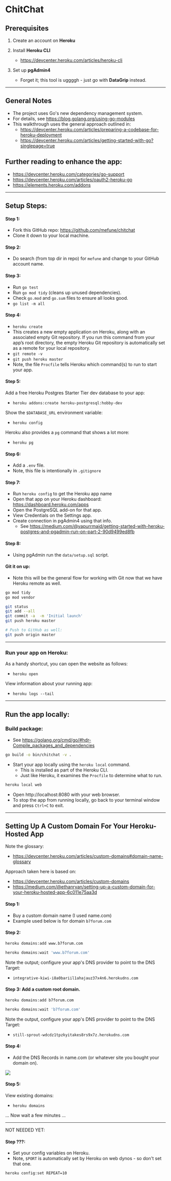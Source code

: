 # ChitChat



## Prerequisites

1. Create an account on **Heroku**

2. Install **Heroku CLI** 
    - https://devcenter.heroku.com/articles/heroku-cli

3. Set up **pgAdmin4**
    - Forget it; this tool is uggggh - just go with **DataGrip** instead.


---    


## General Notes
- The project uses Go's new dependency management system.
- For details, see https://blog.golang.org/using-go-modules 
- This walkthrough uses the general approach outlined in:     
    - https://devcenter.heroku.com/articles/preparing-a-codebase-for-heroku-deployment
    - https://devcenter.heroku.com/articles/getting-started-with-go?singlepage=true


## Further reading to enhance the app:
- https://devcenter.heroku.com/categories/go-support
- https://devcenter.heroku.com/articles/oauth2-heroku-go
- https://elements.heroku.com/addons

---

## Setup Steps:

#### Step 1:
- Fork this GitHub repo: https://github.com/mefune/chitchat
- Clone it down to your local machine.

#### Step 2:
- Do search (from top dir in repo) for `mefune` and change to your GitHub account name.

#### Step 3:
- Run `go test`
- Run `go mod tidy` (cleans up unused dependencies).
- Check `go.mod` and `go.sum` files to ensure all looks good.
- `go list -m all`


#### Step 4:
- `heroku create`
- This creates a new empty application on Heroku, along with an associated empty Git repository. If you run this command from your app’s root directory, the empty Heroku Git repository is automatically set as a remote for your local repository.
- `git remote -v`
- `git push heroku master`
- Note, the file `Procfile` tells Heroku which command(s) to run to start your app.


#### Step 5:

Add a free Heroku Postgres Starter Tier dev database to your app:
- `heroku addons:create heroku-postgresql:hobby-dev`

Show the `$DATABASE_URL` environment variable:
- `heroku config`

Heroku also provides a `pg` command that shows a lot more:
- `heroku pg`


#### Step 6:
- Add a `.env` file.
- Note, this file is intentionally in `.gitignore`


#### Step 7:
- Run `heroku config` to get the Heroku app name
- Open that app on your Heroku dashboard: https://dashboard.heroku.com/apps
- Open the PostgreSQL add-on for that app.
- View Credentials on the Settings app.
- Create connection in pgAdmin4 using that info.
    - See https://medium.com/@vapurrmaid/getting-started-with-heroku-postgres-and-pgadmin-run-on-part-2-90d9499ed8fb

#### Step 8:
- Using pgAdmin run the `data/setup.sql` script.


#### Git it on up:
- Note this will be the general flow for working with Git now that we have Heroku remote as well.

```sh
go mod tidy
go mod vendor

git status
git add --all
git commit -a  -m 'Initial launch'
git push heroku master

# Push to GitHub as well:
git push origin master
```

---

### Run your app on **Heroku**:

As a handy shortcut, you can open the website as follows:
- `heroku open`

View information about your running app:
- `heroku logs --tail`



--- 

## Run the app locally:

### Build package:
- See https://golang.org/cmd/go/#hdr-Compile_packages_and_dependencies

```sh
go build -o bin/chitchat -v .
```

- Start your app locally using the `heroku local` command.
    - This is installed as part of the Heroku CLI.
    - Just like Heroku, it examines the `Procfile` to determine what to run.

```sh
heroku local web
```

- Open http://localhost:8080 with your web browser. 
- To stop the app from running locally, go back to your terminal window and press `Ctrl+C` to exit.





---

## Setting Up A Custom Domain For Your Heroku-Hosted App

Note the glossary:
- https://devcenter.heroku.com/articles/custom-domains#domain-name-glossary

Approach taken here is based on:
- https://devcenter.heroku.com/articles/custom-domains
- https://medium.com/@ethanryan/setting-up-a-custom-domain-for-your-heroku-hosted-app-6c011e75aa3d

#### Step 1:
- Buy a custom domain name (I used name.com)
- Example used below is for domain `b7forum.com`

#### Step 2:

```sh
heroku domains:add www.b7forum.com

heroku domains:wait 'www.b7forum.com' 
```

Note the output; configure your app's DNS provider to point to the DNS Target:
- `integrative-kiwi-i8a0bariil1ahajauz37x4n6.herokudns.com`


#### Step 3: Add a custom root domain.

```sh
heroku domains:add b7forum.com

heroku domains:wait 'b7forum.com' 
```

Note the output, configure your app's DNS provider to point to the DNS Target:
- `still-sprout-wdcdz1tpzkyitakes8rs9x7z.herokudns.com`



#### Step 4:
- Add the DNS Records in name.com (or whatever site you bought your domain on).

![](docs/dns.png)


#### Step 5:
View existing domains:
- `heroku domains`

... Now wait a few minutes ...



---
NOT NEEDED YET:

#### Step ???:
 

- Set your config variables on Heroku.
- Note, `$PORT` is automatically set by Heroku on web dynos - so don't set that one.

`heroku config:set REPEAT=10`
